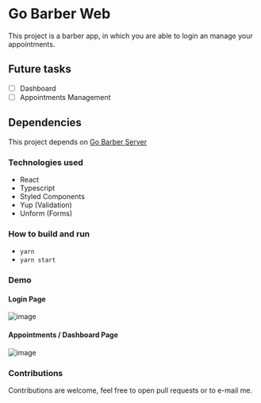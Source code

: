 # Go Barber Web

This project is a barber app, in which you are able to login an manage your appointments.


## Future tasks

- [ ] Dashboard
- [ ] Appointments Management

## Dependencies

This project depends on [Go Barber Server](https://github.com/MuriloMarquesSantos/gobarber-server)

### Technologies used

- React
- Typescript
- Styled Components
- Yup (Validation)
- Unform (Forms)

### How to build and run
- ```yarn```
- ```yarn start``` 
### Demo

#### Login Page

![image](https://user-images.githubusercontent.com/18178861/137823571-8cd0360c-42f6-4147-87fa-1778d0209055.png)

#### Appointments / Dashboard Page

![image](https://user-images.githubusercontent.com/18178861/137978611-2cc622e5-142c-45b9-a5f1-35afea055f3b.png)



### Contributions

Contributions are welcome, feel free to open pull requests or to e-mail me.
